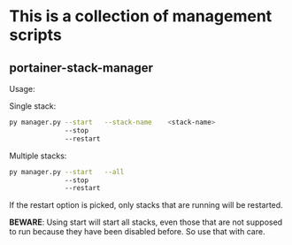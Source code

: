 # This is a collection of management scripts

## portainer-stack-manager

Usage:


Single stack:
```bash
py manager.py --start   --stack-name    <stack-name>
              --stop
              --restart
```

Multiple stacks:
```bash
py manager.py --start   --all
              --stop
              --restart
```

If the restart option is picked, only stacks that are running will be restarted.

**BEWARE**: Using start will start all stacks, even those that are not supposed to run because they have been disabled before. So use that with care.

